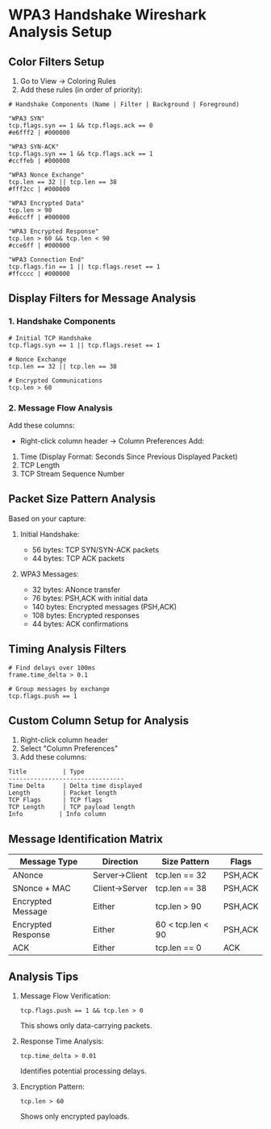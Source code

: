 # WPA3 Handshake Wireshark Analysis Setup

## Color Filters Setup

1. Go to View → Coloring Rules
2. Add these rules (in order of priority):

```
# Handshake Components (Name | Filter | Background | Foreground)

"WPA3 SYN"
tcp.flags.syn == 1 && tcp.flags.ack == 0
#e6fff2 | #000000

"WPA3 SYN-ACK"
tcp.flags.syn == 1 && tcp.flags.ack == 1
#ccffeb | #000000

"WPA3 Nonce Exchange"
tcp.len == 32 || tcp.len == 38
#fff2cc | #000000

"WPA3 Encrypted Data"
tcp.len > 90
#e6ccff | #000000

"WPA3 Encrypted Response"
tcp.len > 60 && tcp.len < 90
#cce6ff | #000000

"WPA3 Connection End"
tcp.flags.fin == 1 || tcp.flags.reset == 1
#ffcccc | #000000
```

## Display Filters for Message Analysis

### 1. Handshake Components
```
# Initial TCP Handshake
tcp.flags.syn == 1 || tcp.flags.reset == 1

# Nonce Exchange
tcp.len == 32 || tcp.len == 38

# Encrypted Communications
tcp.len > 60
```

### 2. Message Flow Analysis
Add these columns:
- Right-click column header → Column Preferences
Add:
1. Time (Display Format: Seconds Since Previous Displayed Packet)
2. TCP Length
3. TCP Stream Sequence Number

## Packet Size Pattern Analysis

Based on your capture:

1. Initial Handshake:
   - 56 bytes: TCP SYN/SYN-ACK packets
   - 44 bytes: TCP ACK packets

2. WPA3 Messages:
   - 32 bytes: ANonce transfer
   - 76 bytes: PSH,ACK with initial data
   - 140 bytes: Encrypted messages (PSH,ACK)
   - 108 bytes: Encrypted responses
   - 44 bytes: ACK confirmations

## Timing Analysis Filters

```
# Find delays over 100ms
frame.time_delta > 0.1

# Group messages by exchange
tcp.flags.push == 1
```

## Custom Column Setup for Analysis

1. Right-click column header
2. Select "Column Preferences"
3. Add these columns:

```
Title          | Type
--------------------------------
Time Delta     | Delta time displayed
Length         | Packet length
TCP Flags      | TCP flags
TCP Length     | TCP payload length
Info          | Info column
```

## Message Identification Matrix

Message Type        | Direction      | Size Pattern        | Flags
-------------------|----------------|---------------------|----------------
ANonce             | Server→Client  | tcp.len == 32       | PSH,ACK
SNonce + MAC       | Client→Server  | tcp.len == 38       | PSH,ACK
Encrypted Message  | Either         | tcp.len > 90        | PSH,ACK
Encrypted Response | Either         | 60 < tcp.len < 90   | PSH,ACK
ACK                | Either         | tcp.len == 0        | ACK

## Analysis Tips

1. Message Flow Verification:
   ```
   tcp.flags.push == 1 && tcp.len > 0
   ```
   This shows only data-carrying packets.

2. Response Time Analysis:
   ```
   tcp.time_delta > 0.01
   ```
   Identifies potential processing delays.

3. Encryption Pattern:
   ```
   tcp.len > 60
   ```
   Shows only encrypted payloads.
